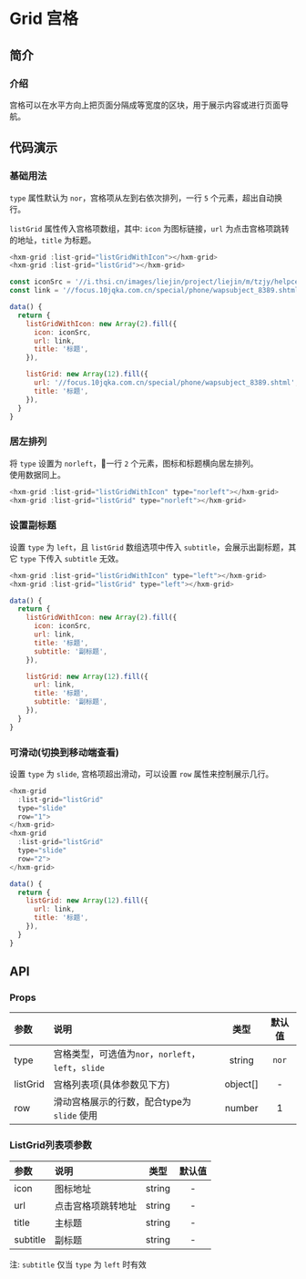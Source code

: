 # Grid 宫格

## 简介

<card>

### 介绍
宫格可以在水平方向上把页面分隔成等宽度的区块，用于展示内容或进行页面导航。

</card>

## 代码演示

<card>

### 基础用法

`type` 属性默认为 `nor`，宫格项从左到右依次排列，一行 `5` 个元素，超出自动换行。  

`listGrid` 属性传入宫格项数组，其中: `icon` 为图标链接，`url` 为点击宫格项跳转的地址，`title` 为标题。

```javascript
<hxm-grid :list-grid="listGridWithIcon"></hxm-grid>
<hxm-grid :list-grid="listGrid"></hxm-grid>

const iconSrc = '//i.thsi.cn/images/liejin/project/liejin/m/tzjy/helpcenter/images/footer_sevice.png';
const link = '//focus.10jqka.com.cn/special/phone/wapsubject_8389.shtml';

data() {
  return {
    listGridWithIcon: new Array(2).fill({
      icon: iconSrc,
      url: link,
      title: '标题',
    }),

    listGrid: new Array(12).fill({
      url: '//focus.10jqka.com.cn/special/phone/wapsubject_8389.shtml',
      title: '标题',
    }),
  }
}
```
</card>

<card>

### 居左排列

将 `type` 设置为 `norleft`，一行 `2` 个元素，图标和标题横向居左排列。  
使用数据同上。

```javascript
<hxm-grid :list-grid="listGridWithIcon" type="norleft"></hxm-grid>
<hxm-grid :list-grid="listGrid" type="norleft"></hxm-grid>
```
</card>

<card>

### 设置副标题

设置 `type` 为 `left`，且 `listGrid` 数组选项中传入 `subtitle`，会展示出副标题，其它 `type` 下传入 `subtitle` 无效。

```javascript
<hxm-grid :list-grid="listGridWithIcon" type="left"></hxm-grid>
<hxm-grid :list-grid="listGrid" type="left"></hxm-grid>

data() {
  return {
    listGridWithIcon: new Array(2).fill({
      icon: iconSrc,
      url: link,
      title: '标题',
      subtitle: '副标题',
    }),

    listGrid: new Array(12).fill({
      url: link,
      title: '标题',
      subtitle: '副标题',
    }),
  }
}
```
</card>

<card>

### 可滑动(切换到移动端查看)

设置 `type` 为 `slide`, 宫格项超出滑动，可以设置 `row` 属性来控制展示几行。

```javascript
<hxm-grid
  :list-grid="listGrid"
  type="slide"
  row="1">
</hxm-grid>
<hxm-grid
  :list-grid="listGrid"
  type="slide"
  row="2">
</hxm-grid>

data() {
  return {
    listGrid: new Array(12).fill({
      url: link,
      title: '标题',
    }),
  }
}
```
</card>

## API

<card>

### Props

| 参数 | 说明 | 类型 | 默认值 |
|:---|:---|:---:|:---:|
| type | 宫格类型，可选值为`nor`，`norleft`，`left`，`slide` | string | `nor` |
| listGrid | 宫格列表项(具体参数见下方) | object[] | - |
| row | 滑动宫格展示的行数，配合type为 `slide` 使用 | number | 1 |

</card>

<card>

### ListGrid列表项参数

| 参数 | 说明 | 类型 | 默认值 |
|:---|:---|:---:|:---:|
| icon | 图标地址 | string | - |
| url | 点击宫格项跳转地址 | string | - |
| title | 主标题 | string | - |
| subtitle | 副标题 | string | - |  
注: `subtitle` 仅当 `type` 为 `left` 时有效

</card>

<demo/>